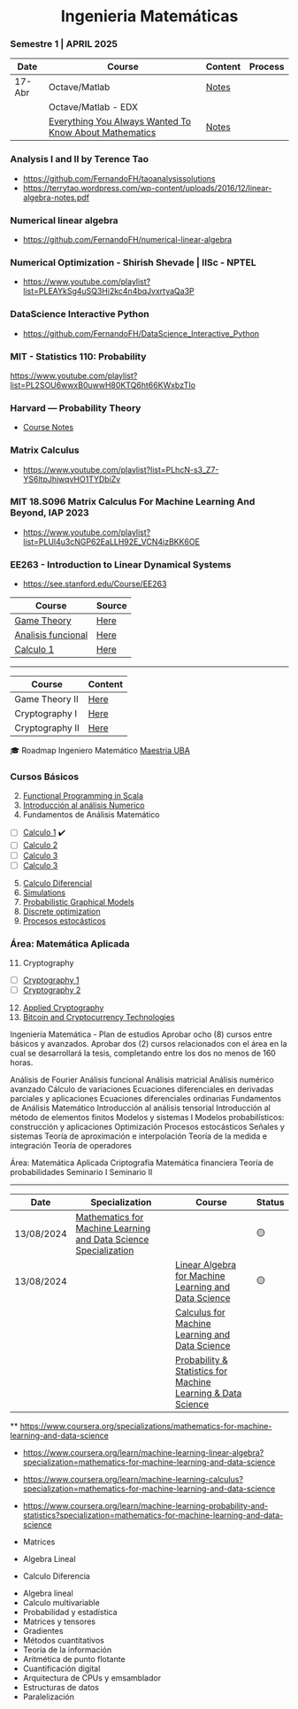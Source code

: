 <h1 align="center"> Ingenieria Matemáticas </b> </h1>

### Semestre 1 | APRIL 2025

| Date   | Course                                                                                                           | Content                                      | Process |
| ------ | ---------------------------------------------------------------------------------------------------------------- | -------------------------------------------- | ------- |
| 17-Abr | Octave/Matlab                                                                                                    | [Notes](./Octave/README.md)                  |         |
|        | Octave/Matlab - EDX                                                                                              |                                              |         |
|        | [Everything You Always Wanted To Know About Mathematics](https://www.math.cmu.edu/~jmackey/151_128/bws_book.pdf) | [Notes](./EverythingYouWantedKnow/README.md) |         |

### Analysis I and II by Terence Tao

- https://github.com/FernandoFH/taoanalysissolutions
- https://terrytao.wordpress.com/wp-content/uploads/2016/12/linear-algebra-notes.pdf

### Numerical linear algebra

- https://github.com/FernandoFH/numerical-linear-algebra

### Numerical Optimization - Shirish Shevade | IISc - NPTEL

- https://www.youtube.com/playlist?list=PLEAYkSg4uSQ3Hi2kc4n4bqJvxrtyaQa3P

### DataScience Interactive Python

- https://github.com/FernandoFH/DataScience_Interactive_Python

### MIT - Statistics 110: Probability

https://www.youtube.com/playlist?list=PL2SOU6wwxB0uwwH80KTQ6ht66KWxbzTIo

### Harvard — Probability Theory

- [Course Notes](./Repos/ProbabilityTheory_Harvard.pdf)

### Matrix Calculus

- https://www.youtube.com/playlist?list=PLhcN-s3_Z7-YS6ltpJhjwqvHO1TYDbiZv

### MIT 18.S096 Matrix Calculus For Machine Learning And Beyond, IAP 2023

- https://www.youtube.com/playlist?list=PLUl4u3cNGP62EaLLH92E_VCN4izBKK6OE

### EE263 - Introduction to Linear Dynamical Systems

- https://see.stanford.edu/Course/EE263

| Course                                     | Source                                               |
| ------------------------------------------ | ---------------------------------------------------- |
| [Game Theory](./GameTheory)                | [Here](https://www.coursera.org/learn/game-theory-1) |
| [Analisis funcional](./Analisis_funcional) | [Here](./Analisis_funcional)                         |
| [Calculo 1](./Calculo1)                    | [Here](./Calculo1)                                   |

---

| Course          | Content                                              |
| --------------- | ---------------------------------------------------- |
| Game Theory II  | [Here](https://www.coursera.org/learn/game-theory-2) |
| Cryptography I  | [Here](https://www.coursera.org/learn/crypto)        |
| Cryptography II | [Here](https://www.coursera.org/learn/crypto2)       |

🎓 Roadmap Ingeniero Matemático [Maestria UBA](https://www.fi.uba.ar/posgrado/maestrias/ingenieria-matematica/plan-de-estudios)

### Cursos Básicos

2. [Functional Programming in Scala](https://www.coursera.org/specializations/scala)
3. [Introducción al análisis Numerico](https://www.coursera.org/learn/intro-to-numerical-analysis)
4. Fundamentos de Análisis Matemático

- [ ] [Calculo 1](https://www.coursera.org/learn/calculo-1) ✔️
- [ ] [Calculo 2](https://www.coursera.org/learn/calculo-2)
- [ ] [Calculo 3](https://www.coursera.org/learn/calculo-3)
- [ ] [Calculo 3](https://www.coursera.org/learn/calculo-4)

5. [Calculo Diferencial](https://www.coursera.org/learn/calculo-diferencial)
6. [Simulations](https://www.coursera.org/learn/computers-waves-simulations)
7. [Probabilistic Graphical Models](https://www.coursera.org/specializations/probabilistic-graphical-models)
8. [Discrete optimization](https://www.coursera.org/learn/discrete-optimization)
9. [Procesos estocásticos](https://www.coursera.org/learn/stochasticprocesses)

### Área: Matemática Aplicada

11. Cryptography

- [ ] [Cryptography 1](https://www.coursera.org/learn/crypto)
- [ ] [Cryptography 2](https://www.coursera.org/learn/crypto2)

12. [Applied Cryptography](https://www.coursera.org/specializations/applied-crypto)
13. [Bitcoin and Cryptocurrency Technologies](https://www.coursera.org/learn/cryptocurrency)

Ingeniería Matemática - Plan de estudios
Aprobar ocho (8) cursos entre básicos y avanzados.
Aprobar dos (2) cursos relacionados con el área en la cual se desarrollará la tesis, completando entre los dos no menos de 160 horas.

Análisis de Fourier
Análisis funcional
Análisis matricial
Análisis numérico avanzado
Cálculo de variaciones
Ecuaciones diferenciales en derivadas parciales y aplicaciones
Ecuaciones diferenciales ordinarias
Fundamentos de Análisis Matemático
Introducción al análisis tensorial
Introducción al método de elementos finitos
Modelos y sistemas I
Modelos probabilísticos: construcción y aplicaciones
Optimización
Procesos estocásticos
Señales y sistemas
Teoría de aproximación e interpolación
Teoría de la medida e integración
Teoría de operadores

Área: Matemática Aplicada
Criptografía
Matemática financiera
Teoría de probabilidades
Seminario I
Seminario II

---

| Date       | Specialization                                                                                                                                                 | Course                                                                                             | Status |
| ---------- | -------------------------------------------------------------------------------------------------------------------------------------------------------------- | -------------------------------------------------------------------------------------------------- | ------ |
| 13/08/2024 | [Mathematics for Machine Learning and Data Science Specialization](https://www.coursera.org/specializations/mathematics-for-machine-learning-and-data-science) |                                                                                                    | 🟡     |
| 13/08/2024 |                                                                                                                                                                | [Linear Algebra for Machine Learning and Data Science](./Linear_Algebra/README.md)                 | 🟡     |
|            |                                                                                                                                                                | [Calculus for Machine Learning and Data Science ](./Calculus/README.md)                            |        |
|            |                                                                                                                                                                | [Probability & Statistics for Machine Learning & Data Science](./Probability_Statistics/README.md) |        |

\*\* https://www.coursera.org/specializations/mathematics-for-machine-learning-and-data-science

- https://www.coursera.org/learn/machine-learning-linear-algebra?specialization=mathematics-for-machine-learning-and-data-science
- https://www.coursera.org/learn/machine-learning-calculus?specialization=mathematics-for-machine-learning-and-data-science
- https://www.coursera.org/learn/machine-learning-probability-and-statistics?specialization=mathematics-for-machine-learning-and-data-science

- Matrices
- Algebra Lineal
- Calculo Diferencia

* Algebra lineal
* Calculo multivariable
* Probabilidad y estadística
* Matrices y tensores
* Gradientes
* Métodos cuantitativos
* Teoría de la información
* Aritmética de punto flotante
* Cuantificación digital
* Arquitectura de CPUs y emsamblador
* Estructuras de datos
* Paralelización
